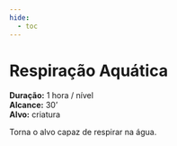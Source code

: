```yaml
---
hide:
  - toc
---
```


# Respiração Aquática

**Duração:** 1 hora / nível  
**Alcance:** 30’  
**Alvo:** criatura  

Torna o alvo capaz de respirar na água.